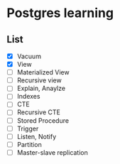 # Postgres learning

## List
- [x] Vacuum
- [x] View
- [ ] Materialized View
- [ ] Recursive view
- [ ] Explain, Anaylze
- [ ] Indexes
- [ ] CTE
- [ ] Recursive CTE
- [ ] Stored Procedure
- [ ] Trigger
- [ ] Listen, Notify
- [ ] Partition
- [ ] Master-slave replication